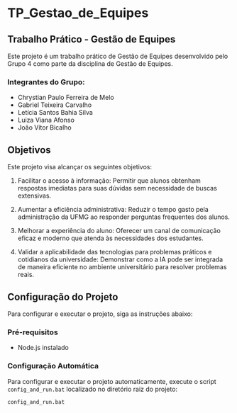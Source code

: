 # TP_Gestao_de_Equipes

## Trabalho Prático - Gestão de Equipes

Este projeto é um trabalho prático de Gestão de Equipes desenvolvido pelo Grupo 4 como parte da disciplina de Gestão de Equipes.

### Integrantes do Grupo:
- Chrystian Paulo Ferreira de Melo
- Gabriel Teixeira Carvalho 
- Letícia Santos Bahia Silva
- Luiza Viana Afonso 
- João Vítor Bicalho


## Objetivos

Este projeto visa alcançar os seguintes objetivos:

1. Facilitar o acesso à informação: Permitir que alunos obtenham respostas imediatas para suas dúvidas sem necessidade de buscas extensivas.

2. Aumentar a eficiência administrativa: Reduzir o tempo gasto pela administração da UFMG ao responder perguntas frequentes dos alunos.

3. Melhorar a experiência do aluno: Oferecer um canal de comunicação eficaz e moderno que atenda às necessidades dos estudantes.

4. Validar a aplicabilidade das tecnologias para problemas práticos e cotidianos da universidade: Demonstrar como a IA pode ser integrada de maneira eficiente no ambiente universitário para resolver problemas reais.

## Configuração do Projeto

Para configurar e executar o projeto, siga as instruções abaixo:

### Pré-requisitos

- Node.js instalado

### Configuração Automática

Para configurar e executar o projeto automaticamente, execute o script `config_and_run.bat` localizado no diretório raiz do projeto:

```bash
config_and_run.bat
